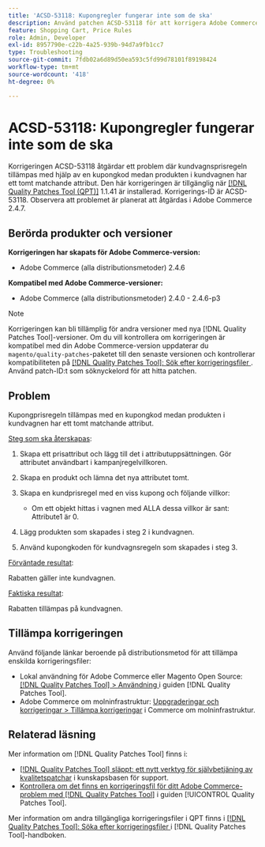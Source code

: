 ```yaml
---
title: 'ACSD-53118: Kupongregler fungerar inte som de ska'
description: Använd patchen ACSD-53118 för att korrigera Adobe Commerce-problemet där kundvagnsprisregeln tillämpas med hjälp av en kupongkod medan produkten i kundvagnen har ett tomt matchande attribut.
feature: Shopping Cart, Price Rules
role: Admin, Developer
exl-id: 8957790e-c22b-4a25-939b-94d7a9fb1cc7
type: Troubleshooting
source-git-commit: 7fdb02a6d89d50ea593c5fd99d78101f89198424
workflow-type: tm+mt
source-wordcount: '418'
ht-degree: 0%

---
```


# ACSD-53118: Kupongregler fungerar inte som de ska

Korrigeringen ACSD-53118 åtgärdar ett problem där kundvagnsprisregeln tillämpas med hjälp av en kupongkod medan produkten i kundvagnen har ett tomt matchande attribut. Den här korrigeringen är tillgänglig när [[!DNL Quality Patches Tool (QPT)]](https://experienceleague.adobe.com/sv/docs/commerce-operations/tools/quality-patches-tool/quality-patches-tool-to-self-serve-quality-patches) 1.1.41 är installerad. Korrigerings-ID är ACSD-53118. Observera att problemet är planerat att åtgärdas i Adobe Commerce 2.4.7.

## Berörda produkter och versioner

**Korrigeringen har skapats för Adobe Commerce-version:**

* Adobe Commerce (alla distributionsmetoder) 2.4.6

**Kompatibel med Adobe Commerce-versioner:**

* Adobe Commerce (alla distributionsmetoder) 2.4.0 - 2.4.6-p3

>[!NOTE]
>
>Korrigeringen kan bli tillämplig för andra versioner med nya [!DNL Quality Patches Tool]-versioner. Om du vill kontrollera om korrigeringen är kompatibel med din Adobe Commerce-version uppdaterar du `magento/quality-patches`-paketet till den senaste versionen och kontrollerar kompatibiliteten på [[!DNL Quality Patches Tool]: Sök efter korrigeringsfiler ](https://experienceleague.adobe.com/tools/commerce-quality-patches/index.html?lang=sv-SE). Använd patch-ID:t som söknyckelord för att hitta patchen.

## Problem

Kupongprisregeln tillämpas med en kupongkod medan produkten i kundvagnen har ett tomt matchande attribut.

<u>Steg som ska återskapas</u>:

1. Skapa ett prisattribut och lägg till det i attributuppsättningen. Gör attributet användbart i kampanjregelvillkoren.
1. Skapa en produkt och lämna det nya attributet tomt.
1. Skapa en kundprisregel med en viss kupong och följande villkor:

   * Om ett objekt hittas i vagnen med ALLA dessa villkor är sant: Attribute1 är 0.

1. Lägg produkten som skapades i steg 2 i kundvagnen.
1. Använd kupongkoden för kundvagnsregeln som skapades i steg 3.

<u>Förväntade resultat</u>:

Rabatten gäller inte kundvagnen.

<u>Faktiska resultat</u>:

Rabatten tillämpas på kundvagnen.

## Tillämpa korrigeringen

Använd följande länkar beroende på distributionsmetod för att tillämpa enskilda korrigeringsfiler:

* Lokal användning för Adobe Commerce eller Magento Open Source: [[!DNL Quality Patches Tool] > Användning ](/help/tools/quality-patches-tool/usage.md) i guiden [!DNL Quality Patches Tool].
* Adobe Commerce om molninfrastruktur: [Uppgraderingar och korrigeringar > Tillämpa korrigeringar](https://experienceleague.adobe.com/docs/commerce-cloud-service/user-guide/develop/upgrade/apply-patches.html?lang=sv-SE) i Commerce om molninfrastruktur.

## Relaterad läsning

Mer information om [!DNL Quality Patches Tool] finns i:

* [[!DNL Quality Patches Tool] släppt: ett nytt verktyg för självbetjäning av kvalitetspatchar](https://experienceleague.adobe.com/sv/docs/commerce-operations/tools/quality-patches-tool/quality-patches-tool-to-self-serve-quality-patches) i kunskapsbasen för support.
* [Kontrollera om det finns en korrigeringsfil för ditt Adobe Commerce-problem med  [!DNL Quality Patches Tool]](/help/tools/quality-patches-tool/patches-available-in-qpt/check-patch-for-magento-issue-with-magento-quality-patches.md) i guiden [!UICONTROL Quality Patches Tool].


Mer information om andra tillgängliga korrigeringsfiler i QPT finns i [[!DNL Quality Patches Tool]: Söka efter korrigeringsfiler ](https://experienceleague.adobe.com/tools/commerce-quality-patches/index.html?lang=sv-SE) i [!DNL Quality Patches Tool]-handboken.
